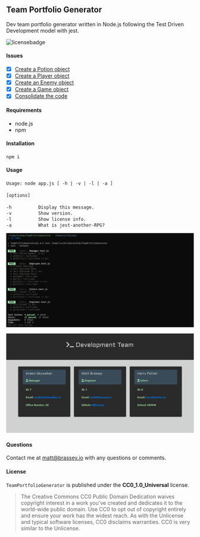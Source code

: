 ## Team Portfolio Generator

Dev team portfolio generator written in Node.js following the Test Driven Development model with jest.

![licensebadge](https://img.shields.io/badge/license-CC0_1.0_Universal-blue)

#### Issues

- [x] [Create a Potion object](https://github.com/MBrassey/jest-another-RPG/issues/1)
- [x] [Create a Player object](https://github.com/MBrassey/jest-another-RPG/issues/2)
- [x] [Create an Enemy object](https://github.com/MBrassey/jest-another-RPG/issues/3)
- [x] [Create a Game object](https://github.com/MBrassey/jest-another-RPG/issues/4)
- [x] [Consolidate the code](https://github.com/MBrassey/jest-another-RPG/issues/5)

#### Requirements

- node.js
- npm

#### Installation

    npm i

#### Usage

    Usage: node app.js [ -h | -v | -l | -a ]

    [options]

    -h          Display this message.
    -v          Show version.
    -l          Show license info.
    -a          What is jest-another-RPG?

[<p align="center"><img src="lib/Preview.png">](https://brassey.io/)

[<p align="center"><img src="lib/Preview1.png">](https://brassey.io/)

#### Questions

Contact me at [matt@brassey.io](mailto:matt@brassey.io) with any questions or comments.

#### License

`TeamPortfolioGenerator` is published under the **CC0_1.0_Universal** license.

> The Creative Commons CC0 Public Domain Dedication waives copyright interest in a work you've created and dedicates it to the world-wide public domain. Use CC0 to opt out of copyright entirely and ensure your work has the widest reach. As with the Unlicense and typical software licenses, CC0 disclaims warranties. CC0 is very similar to the Unlicense.
